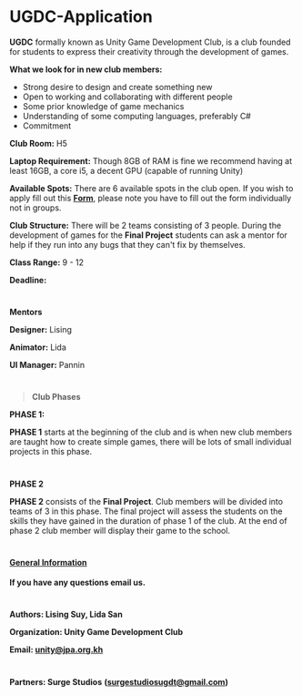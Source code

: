 # UGDC-Application

**UGDC** formally known as Unity Game Development Club, is a club founded for students to express their creativity through the development of games.

**What we look for in new club members:**
- Strong desire to design and create something new  
- Open to working and collaborating with different people
- Some prior knowledge of game mechanics
- Understanding of some computing languages, preferably C# 
- Commitment 

**Club Room:** H5

**Laptop Requirement:** Though 8GB of RAM is fine we recommend having at least 16GB, a core i5, a decent GPU (capable of running Unity)

**Available Spots:** There are 6 available spots in the club open. If you wish to apply fill out this [**Form**](https://forms.gle/fsUaYrV4isZp4cSz5), please note you have to fill out the form individually not in                        groups.

**Club Structure:** There will be 2 teams consisting of 3 people. During the development of games for the **Final Project** students can ask a mentor for help if they run into any bugs that they can't fix by themselves.

**Class Range:** 9 - 12

**Deadline:** 

#

**Mentors**

**Designer:** Lising

**Animator:** Lida

**UI Manager:** Pannin



#

> **Club Phases**

**PHASE 1:**

**PHASE 1** starts at the beginning of the club and is when new club members are taught how to create simple games, there will be lots of small individual projects in this phase.

#

**PHASE 2** 

**PHASE 2** consists of the **Final Project**. Club members will be divided into teams of 3 in this phase. The final project will assess the students on the skills they have gained in the duration of phase 1 of the club. At the end of phase 2 club member will display their game to the school.

#

#### [**General Information**](https://github.com/Nox-Erebos/UGDC-Application/blob/main/GI.md)

**If you have any questions email us.**

#

**Authors: Lising Suy, Lida San**

**Organization: Unity Game Development Club**

**Email: unity@jpa.org.kh**

#

**Partners: Surge Studios** **(surgestudiosugdt@gmail.com)**
